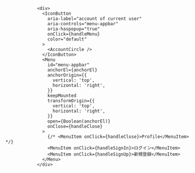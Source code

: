                 <div>
                  <IconButton
                    aria-label="account of current user"
                    aria-controls="menu-appbar"
                    aria-haspopup="true"
                    onClick={handleMenu}
                    color="default"
                  >
                    <AccountCircle />
                  </IconButton>
                  <Menu
                    id="menu-appbar"
                    anchorEl={anchorEl}
                    anchorOrigin={{
                      vertical: 'top',
                      horizontal: 'right',
                    }}
                    keepMounted
                    transformOrigin={{
                      vertical: 'top',
                      horizontal: 'right',
                    }}
                    open={Boolean(anchorEl)}
                    onClose={handleClose}
                  >
                    {/* <MenuItem onClick={handleClose}>Profile</MenuItem> */}
                    <MenuItem onClick={handleSignIn}>ログイン</MenuItem>
                    <MenuItem onClick={handleSignUp}>新規登録</MenuItem>
                  </Menu>
                </div>